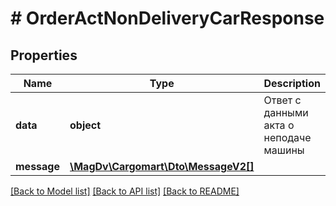 # # OrderActNonDeliveryCarResponse

## Properties

Name | Type | Description | Notes
------------ | ------------- | ------------- | -------------
**data** | **object** | Ответ с данными акта о неподаче машины |
**message** | [**\MagDv\Cargomart\Dto\MessageV2[]**](MessageV2.md) |  | [optional]

[[Back to Model list]](../../README.md#models) [[Back to API list]](../../README.md#endpoints) [[Back to README]](../../README.md)
